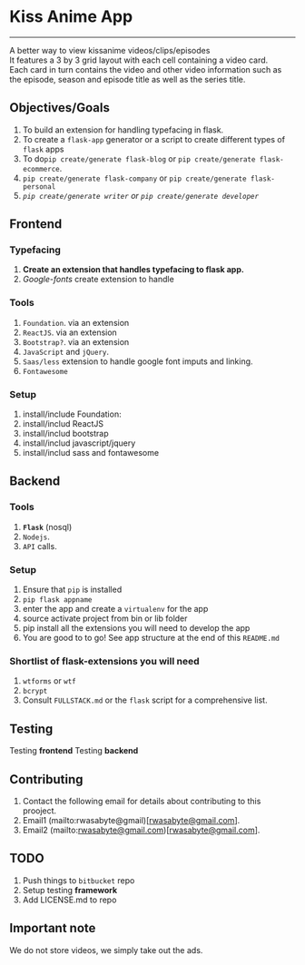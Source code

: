 # Kiss Anime App
----------------
A better way to view kissanime videos/clips/episodes  
It features a 3 by 3 grid layout with each cell containing a video card.  
Each card in turn contains the video and other video information such as the episode, season and episode title as well as the series title.  


## Objectives/Goals
1. To build an extension for handling typefacing in flask.
2. To create a `flask-app` generator or a script to create different types of `flask` apps
3. To do`pip create/generate flask-blog` or `pip create/generate flask-ecommerce`.
4. `pip create/generate flask-company` or `pip create/generate flask-personal`
5. *`pip create/generate writer` or `pip create/generate developer`*

## Frontend

### Typefacing 
1. **Create an extension that handles typefacing to flask app.**
2. *Google-fonts* create extension to handle 

### Tools
1. `Foundation`. via an extension
2. `ReactJS`. via an extension
3. `Bootstrap?`. via an extension
4. `JavaScript` and `jQuery`.
5. `Saas/less` extension to handle google font imputs and linking.
6. `Fontawesome`

### Setup
1. install/include Foundation:
2. install/includ ReactJS
3. install/includ bootstrap
4. install/includ javascript/jquery
5. install/includ sass and fontawesome

## Backend

### Tools
1. **`Flask`** (nosql)
2. `Nodejs`.
3. `API` calls.

### Setup
1. Ensure that `pip` is installed
2. `pip flask appname`
3. enter the app and create a `virtualenv` for the app
4. source activate project from bin or lib folder
5. pip install all the extensions you will need to develop the app
6. You are good to to go! See app structure at the end of this `README.md`

### Shortlist of flask-extensions you will need
1. `wtforms` or `wtf`
2. `bcrypt`
3. Consult `FULLSTACK.md` or the `flask` script for a comprehensive list.


## Testing
Testing **frontend**
Testing **backend**


## Contributing
1. Contact the following email for details about contributing to this prooject.
2. Email1 (mailto:rwasabyte@gmail)[rwasabyte@gmail.com].
3. Email2 (mailto:rwasabyte@gmail.com)[rwasabyte@gmail.com].

## TODO
1. Push things to `bitbucket` repo
2. Setup testing **framework**
3. Add LICENSE.md to repo

## Important note
We do not store videos, we simply take out the ads.
